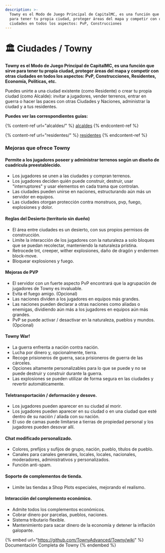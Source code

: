 ```yaml
---
description: >-
  Towny es el Modo de Juego Principal de CapitalMC, es una función que sirve
  para tener tu propia ciudad, proteger áreas del mapa y competir con otras
  ciudades en todos los aspectos: PvP, Construcciones
---
```


# 🏛 Ciudades / Towny

**Towny es el Modo de Juego Principal de CapitalMC, es una función que sirve para tener tu propia ciudad, proteger áreas del mapa y competir con otras ciudades en todos los aspectos: PvP, Construcciones, Residentes, Economía, Políticas, etc.**

Puedes unirte a una ciudad existente (como Residente) o crear tu propia ciudad (como Alcalde): invitar a jugadores, vender terrenos, entrar en guerra o hacer las paces con otras Ciudades y Naciones, administrar la ciudad y a tus residentes.

**Puedes ver las correspondientes guías:**

{% content-ref url="alcaldes/" %}
[alcaldes](alcaldes/)
{% endcontent-ref %}

{% content-ref url="residentes/" %}
[residentes](residentes/)
{% endcontent-ref %}

### Mejoras que ofrece Towny

#### Permite a los jugadores poseer y administrar terrenos según un diseño de cuadrícula preestablecido.&#x20;

* Los jugadores se unen a las ciudades y compran terrenos.
* Los jugadores deciden quién puede construir, destruir, usar "interruptores" y usar elementos en cada trama que controlan.
* Las ciudades pueden unirse en naciones, estructurando aún más un servidor en equipos.&#x20;
* Las ciudades otorgan protección contra monstruos, pvp, fuego, explosiones y dolor.&#x20;

#### Reglas del Desierto (territorio sin dueño)&#x20;

* El área entre ciudades es un desierto, con sus propios permisos de construcción.
* Limite la interacción de los jugadores con la naturaleza a solo bloques que se puedan recolectar, manteniendo la naturaleza prístina.&#x20;
* Retrocede tnt, creeper, wither explosiones, daño de dragón y endermen block-move.&#x20;
* Bloquear explosiones y fuego.&#x20;

#### Mejoras de PVP&#x20;

* El servidor con un fuerte aspecto PvP encontrará que la agrupación de jugadores de Towny es invaluable.&#x20;
* Evita el fuego amigo. (Opcional)&#x20;
* Las naciones dividen a los jugadores en equipos más grandes.&#x20;
* Las naciones pueden declarar a otras naciones como aliadas o enemigas, dividiendo aún más a los jugadores en equipos aún más grandes.&#x20;
* PvP se puede activar / desactivar en la naturaleza, pueblos y mundos. (Opcional)&#x20;

#### Towny War!

* La guerra enfrenta a nación contra nación.&#x20;
* Lucha por dinero y, opcionalmente, tierra.&#x20;
* Recoge prisioneros de guerra, saca prisioneros de guerra de las cárceles.&#x20;
* Opciones altamente personalizables para lo que se puede y no se puede destruir y construir durante la guerra.&#x20;
* Las explosiones se pueden utilizar de forma segura en las ciudades y revertir automáticamente.&#x20;

#### Teletransportación / deformación y desove.&#x20;

* Los jugadores pueden aparecer en su ciudad al morir.&#x20;
* Los jugadores pueden aparecer en su ciudad o en una ciudad que esté dentro de su nación / aliada con su nación.&#x20;
* El uso de camas puede limitarse a tierras de propiedad personal y los jugadores pueden desovar allí.&#x20;

#### Chat modificado personalizado.&#x20;

* Colores, prefijos y sufijos de grupo, nación, pueblo, títulos de pueblo.&#x20;
* Canales para canales generales, locales, locales, nacionales, moderadores, administrativos y personalizados.&#x20;
* Función anti-spam.&#x20;

#### Soporte de complementos de tienda.&#x20;

* Limite las tiendas a Shop Plots especiales, mejorando el realismo.&#x20;

#### Interacción del complemento económico.&#x20;

* Admite todos los complementos económicos.&#x20;
* Cobrar dinero por parcelas, pueblos, naciones.&#x20;
* Sistema tributario flexible.&#x20;
* Mantenimiento para sacar dinero de la economía y detener la inflación galopante.

{% embed url="https://github.com/TownyAdvanced/Towny/wiki" %}
Documentación Completa de Towny
{% endembed %}
